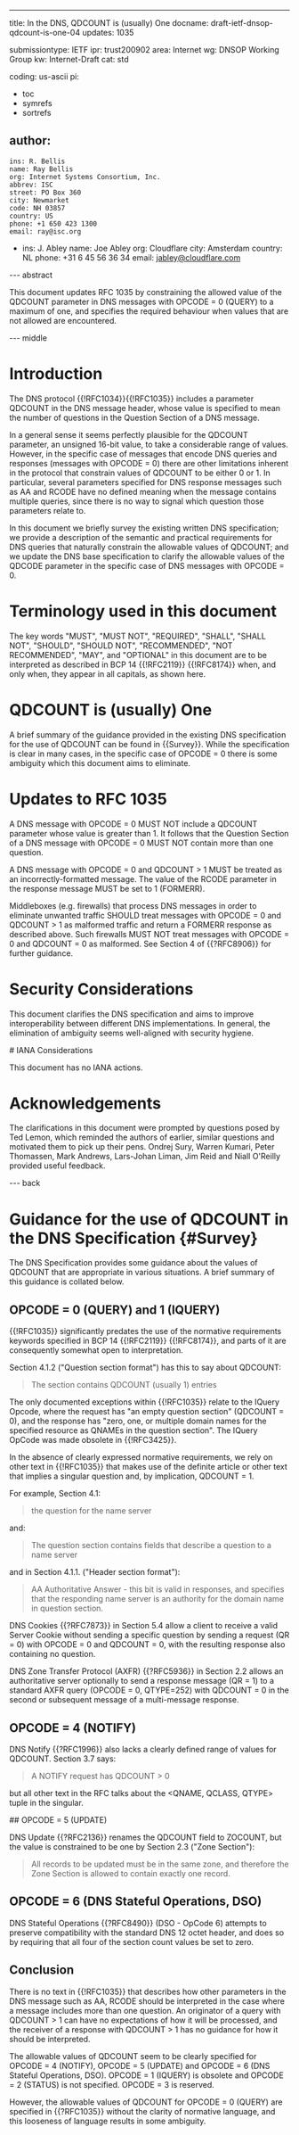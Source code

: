---
title: In the DNS, QDCOUNT is (usually) One
docname: draft-ietf-dnsop-qdcount-is-one-04
updates: 1035

submissiontype: IETF
ipr: trust200902
area: Internet
wg: DNSOP Working Group
kw: Internet-Draft
cat: std

coding: us-ascii
pi:
  - toc
  - symrefs
  - sortrefs

author:
  -
    ins: R. Bellis
    name: Ray Bellis
    org: Internet Systems Consortium, Inc.
    abbrev: ISC
    street: PO Box 360
    city: Newmarket
    code: NH 03857
    country: US
    phone: +1 650 423 1300
    email: ray@isc.org
  -
    ins: J. Abley
    name: Joe Abley
    org: Cloudflare
    city: Amsterdam
    country: NL
    phone: +31 6 45 56 36 34
    email: jabley@cloudflare.com

--- abstract

This document updates RFC 1035 by constraining the allowed value of the
QDCOUNT parameter in DNS messages with OPCODE = 0 (QUERY) to a maximum
of one, and specifies the required behaviour when values that are not
allowed are encountered.

--- middle

# Introduction

The DNS protocol {{!RFC1034}}{{!RFC1035}} includes a parameter
QDCOUNT in the DNS message header, whose value is specified to mean
the number of questions in the Question Section of a DNS message.

In a general sense it seems perfectly plausible for the QDCOUNT
parameter, an unsigned 16-bit value, to take a considerable range
of values. However, in the specific case of messages that encode
DNS queries and responses (messages with OPCODE = 0) there are other
limitations inherent in the protocol that constrain values of QDCOUNT
to be either 0 or 1. In particular, several parameters specified
for DNS response messages such as AA and RCODE have no defined
meaning when the message contains multiple queries, since there is
no way to signal which question those parameters relate to.

In this document we briefly survey the existing written DNS
specification; we provide a description of the semantic and practical
requirements for DNS queries that naturally constrain the allowable
values of QDCOUNT; and we update the DNS base specification to
clarify the allowable values of the QDCODE parameter in the specific
case of DNS messages with OPCODE = 0.

# Terminology used in this document

The key words "MUST", "MUST NOT", "REQUIRED", "SHALL", "SHALL NOT",
"SHOULD", "SHOULD NOT", "RECOMMENDED", "NOT RECOMMENDED", "MAY",
and "OPTIONAL" in this document are to be interpreted as described
in BCP 14 {{!RFC2119}} {{!RFC8174}} when, and only when, they appear
in all capitals, as shown here.

# QDCOUNT is (usually) One

A brief summary of the guidance provided in the existing DNS
specification for the use of QDCOUNT can be found in {{Survey}}.
While the specification is clear in many cases, in the specific
case of OPCODE = 0 there is some ambiguity which this document aims
to eliminate.

# Updates to RFC 1035

A DNS message with OPCODE = 0 MUST NOT include a QDCOUNT parameter
whose value is greater than 1. It follows that the Question Section
of a DNS message with OPCODE = 0 MUST NOT contain more than one
question.

A DNS message with OPCODE = 0 and QDCOUNT > 1 MUST be treated as
an incorrectly-formatted message.  The value of the RCODE parameter
in the response message MUST be set to 1 (FORMERR).

Middleboxes (e.g. firewalls) that process DNS messages in order
to eliminate unwanted traffic SHOULD treat messages with OPCODE =
0 and QDCOUNT > 1 as malformed traffic and return a FORMERR response
as described above.  Such firewalls MUST NOT treat messages with
OPCODE = 0 and QDCOUNT = 0 as malformed.  See Section 4 of {{?RFC8906}}
for further guidance.

# Security Considerations

This document clarifies the DNS specification and aims to improve
interoperability between different DNS implementations. In general,
the elimination of ambiguity seems well-aligned with security
hygiene.

# IANA Considerations

This document has no IANA actions.

# Acknowledgements

The clarifications in this document were prompted by questions posed
by Ted Lemon, which reminded the authors of earlier, similar questions
and motivated them to pick up their pens. Ondrej Sury, Warren Kumari,
Peter Thomassen, Mark Andrews, Lars-Johan Liman, Jim Reid and Niall
O'Reilly provided useful feedback.

--- back

# Guidance for the use of QDCOUNT in the DNS Specification {#Survey}

The DNS Specification provides some guidance about the values of
QDCOUNT that are appropriate in various situations. A brief summary
of this guidance is collated below.

## OPCODE = 0 (QUERY) and 1 (IQUERY)

{{!RFC1035}} significantly predates the use of the normative
requirements keywords specified in BCP 14 {{!RFC2119}} {{!RFC8174}},
and parts of it are consequently somewhat open to interpretation.

Section 4.1.2 ("Question section format") has this to say about
QDCOUNT:

> The section contains QDCOUNT (usually 1) entries

The only documented exceptions within {{!RFC1035}} relate to the IQuery
Opcode, where the request has "an empty question section" (QDCOUNT = 0),
and the response has "zero, one, or multiple domain names for the
specified resource as QNAMEs in the question section". The IQuery OpCode
was made obsolete in {{!RFC3425}}.

In the absence of clearly expressed normative requirements, we rely
on other text in {{!RFC1035}} that makes use of the definite article
or other text that implies a singular question and, by implication,
QDCOUNT = 1.

For example, Section 4.1:

> the question for the name server

and:

> The question section contains fields that describe a question to a
> name server

and in Section 4.1.1. ("Header section format"):

> AA Authoritative Answer - this bit is valid in responses,
>    and specifies that the responding name server is an
>    authority for the domain name in question section.

DNS Cookies {{?RFC7873}} in Section 5.4 allow a client to receive
a valid Server Cookie without sending a specific question by sending
a request (QR = 0) with OPCODE = 0 and QDCOUNT = 0, with the resulting
response also containing no question.

DNS Zone Transfer Protocol (AXFR) {{?RFC5936}} in Section 2.2 allows
an authoritative server optionally to send a response message
(QR = 1) to a standard AXFR query (OPCODE = 0, QTYPE=252) with
QDCOUNT = 0 in the second or subsequent message of a multi-message
response.

## OPCODE = 4 (NOTIFY)

DNS Notify {{?RFC1996}} also lacks a clearly defined range of values
for QDCOUNT.  Section 3.7 says:

> A NOTIFY request has QDCOUNT > 0

but all other text in the RFC talks about the <QNAME, QCLASS, QTYPE>
tuple in the singular.

## OPCODE = 5 (UPDATE)

DNS Update {{?RFC2136}} renames the QDCOUNT field to ZOCOUNT, but
the value is constrained to be one by Section 2.3 ("Zone Section"):

> All records to be updated must be in the same zone, and therefore the
> Zone Section is allowed to contain exactly one record.

## OPCODE = 6 (DNS Stateful Operations, DSO)

DNS Stateful Operations {{?RFC8490}} (DSO - OpCode 6) attempts to
preserve compatibility with the standard DNS 12 octet header, and
does so by requiring that all four of the section count values be
set to zero.

## Conclusion

There is no text in {{!RFC1035}} that describes how other parameters
in the DNS message such as AA, RCODE should be interpreted in the
case where a message includes more than one question. An originator
of a query with QDCOUNT > 1 can have no expectations of how it will
be processed, and the receiver of a response with QDCOUNT > 1 has
no guidance for how it should be interpreted.

The allowable values of QDCOUNT seem to be clearly specified for
OPCODE = 4 (NOTIFY), OPCODE = 5 (UPDATE) and OPCODE = 6 (DNS Stateful
Operations, DSO). OPCODE = 1 (IQUERY) is obsolete and OPCODE = 2
(STATUS) is not specified. OPCODE = 3 is reserved.

However, the allowable values of QDCOUNT for OPCODE = 0 (QUERY) are
specified in {{?RFC1035}} without the clarity of normative language,
and this looseness of language results in some ambiguity.

